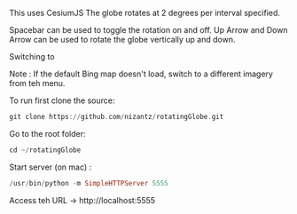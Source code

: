This uses CesiumJS 
The globe rotates at 2 degrees per interval specified.

Spacebar can be used to toggle the rotation on and off.
Up Arrow and Down Arrow can be used to rotate the globe vertically up and down.

Switching to 

Note : If the default Bing map doesn't load, switch to a different imagery from teh menu.

To run first clone the source:
```haskell
git clone https://github.com/nizantz/rotatingGlobe.git
```

Go to the root folder:
```haskell
cd ~/rotatingGlobe
```
Start server (on mac) :
```haskell
/usr/bin/python -m SimpleHTTPServer 5555
```

Access teh URL -> http://localhost:5555
